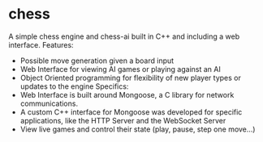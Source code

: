# chess

A simple chess engine and chess-ai built in C++ and including a web interface.
Features:
- Possible move generation given a board input
- Web Interface for viewing AI games or playing against an AI
- Object Oriented programming for flexibility of new player types or updates to the engine
Specifics:
- Web Interface is built around Mongoose, a C library for network communications.
- A custom C++ interface for Mongoose was developed for specific applications,
like the HTTP Server and the WebSocket Server
- View live games and control their state (play, pause, step one move...)